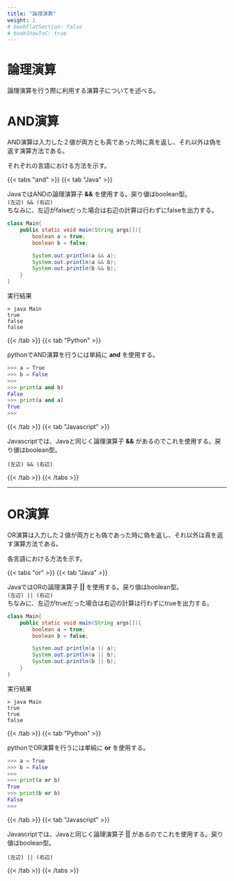 ```yaml
---
title: "論理演算"
weight: 1
# bookFlatSection: false
# bookShowToC: true
---
```


<h1>論理演算</h1>

論理演算を行う際に利用する演算子についてを述べる。

# AND演算

AND演算は入力した２値が両方とも真であった時に真を返し、それ以外は偽を返す演算方法である。

それぞれの言語における方法を示す。

{{< tabs "and" >}}
{{< tab "Java" >}}

JavaではANDの論理演算子 **&&** を使用する。戻り値はboolean型。  
`(左辺) && (右辺)`  
ちなみに、左辺がfalseだった場合は右辺の計算は行わずにfalseを出力する。  

```java
class Main{
    public static void main(String args[]){
        boolean a = true;
        boolean b = false;

        System.out.println(a && a);
        System.out.println(a && b);
        System.out.println(b && b);
    }
}
```

実行結果

```
> java Main  
true  
false  
false  
```

{{< /tab >}}
{{< tab "Python" >}}

pythonでAND演算を行うには単純に **and** を使用する。


```python
>>> a = True
>>> b = False
>>> 
>>> print(a and b)
False
>>> print(a and a)
True
>>>
```

{{< /tab >}}
{{< tab "Javascript" >}}

Javascriptでは、Javaと同じく論理演算子 **&&** があるのでこれを使用する。戻り値はboolean型。  

```
(左辺) && (右辺)
``` 

{{< /tab >}}
{{< /tabs >}}

<hr>

# OR演算

OR演算は入力した２値が両方とも偽であった時に偽を返し、それ以外は真を返す演算方法である。

各言語における方法を示す。

{{< tabs "or" >}}
{{< tab "Java" >}}

JavaではORの論理演算子 **||** を使用する。戻り値はboolean型。  
`(左辺) || (右辺)`  
ちなみに、左辺がtrueだった場合は右辺の計算は行わずにtrueを出力する。  

```java
class Main{
    public static void main(String args[]){
        boolean a = true;
        boolean b = false;

        System.out.println(a || a);
        System.out.println(a || b);
        System.out.println(b || b);
    }
}
```

実行結果

```
> java Main  
true  
true  
false  
```

{{< /tab >}}
{{< tab "Python" >}}

pythonでOR演算を行うには単純に **or** を使用する。


```python
>>> a = True
>>> b = False
>>> 
>>> print(a or b)
True
>>> print(b or b)
False
>>>
```

{{< /tab >}}
{{< tab "Javascript" >}}

Javascriptでは、Javaと同じく論理演算子 **||** があるのでこれを使用する。戻り値はboolean型。  

```
(左辺) || (右辺)
``` 

{{< /tab >}}
{{< /tabs >}}

